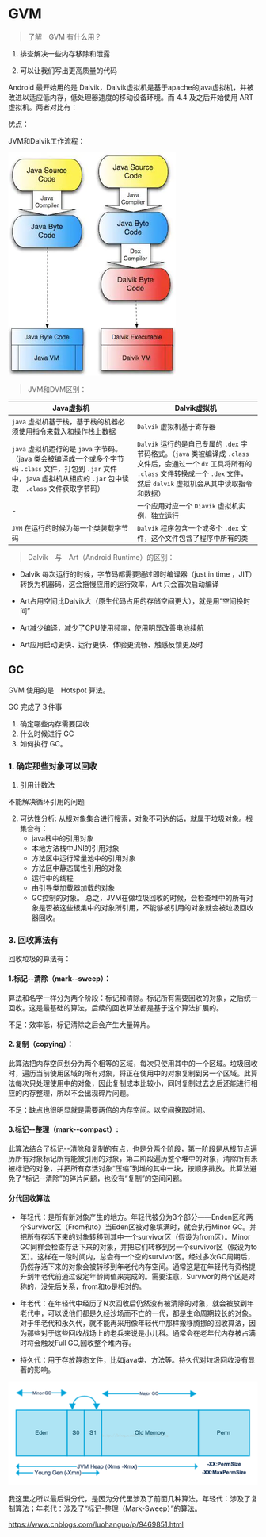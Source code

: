 # GVM

> 了解　GVM 有什么用？

1. 排查解决一些内存移除和泄露

2. 可以让我们写出更高质量的代码


Android 最开始用的是 Dalvik，Dalvik虚拟机是基于apache的java虚拟机，并被改进以适应低内存，低处理器速度的移动设备环境。而 4.4 及之后开始使用 ART 虚拟机。两者对比有：

优点：

JVM和Dalvik工作流程：

![JVM and Dalvik](image/jvm_vs_dalvik.webp)



> JVM和DVM区别：

| Java虚拟机 |  Dalvik虚拟机 |
| ---- | --- |
| `java` 虚拟机基于栈，基于栈的机器必须使用指令来载入和操作栈上数据 | `Dalvik` 虚拟机基于寄存器 |
| `java` 虚拟机运行的是 `java` 字节码。（java 类会被编译成一个或多个字节码 `.class` 文件，打包到 `.jar` 文件中，`java` 虚拟机从相应的  `.jar` 包中读取　`.class` 文件获取字节码） | `Dalvik` 运行的是自己专属的 `.dex` 字节码格式。（`java` 类被编译成 `.class` 文件后，会通过一个 `dx` 工具将所有的 `.class` 文件转换成一个 `.dex` 文件，然后 `dalvik` 虚拟机会从其中读取指令和数据） |
| -	| 一个应用对应一个 `Diavik` 虚拟机实例，独立运行 |
| `JVM` 在运行的时候为每一个类装载字节码 | `Dalvik` 程序包含一个或多个 `.dex` 文件，这个文件包含了程序中所有的类 |


> Dalvik　与　Art（Android Runtime）的区别：

- Dalvik 每次运行的时候，字节码都需要通过即时编译器（just in time ，JIT）转换为机器码，这会拖慢应用的运行效率，Art 只会首次启动编译

- Art占用空间比Dalvik大（原生代码占用的存储空间更大），就是用“空间换时间”

- Art减少编译，减少了CPU使用频率，使用明显改善电池续航

- Art应用启动更快、运行更快、体验更流畅、触感反馈更及时

## GC

GVM 使用的是　Hotspot 算法。

GC 完成了３件事

1. 确定哪些内存需要回收
2. 什么时候进行 GC
3. 如何执行 GC。

### 1. 确定那些对象可以回收

1. 引用计数法

不能解决循环引用的问题

2. 可达性分析: 从根对象集合进行搜索，对象不可达的话，就属于垃圾对象。根集合有：
    - java栈中的引用对象
    - 本地方法栈中JNI的引用对象
    - 方法区中运行常量池中的引用对象
    - 方法区中静态属性引用的对象
    - 运行中的线程
    - 由引导类加载器加载的对象
    - GC控制的对象。
    总之，JVM在做垃圾回收的时候，会检查堆中的所有对象是否被这些根集中的对象所引用，不能够被引用的对象就会被垃圾回收器回收。


### 3. 回收算法有

回收垃圾的算法有：

#### 1.标记--清除（mark--sweep）：

算法和名字一样分为两个阶段：标记和清除。标记所有需要回收的对象，之后统一回收。这是最基础的算法，后续的回收算法都是基于这个算法扩展的。

不足：效率低，标记清除之后会产生大量碎片。

#### 2.复制（copying）：

此算法把内存空间划分为两个相等的区域，每次只使用其中的一个区域。垃圾回收时，遍历当前使用区域的所有对象，将正在使用中的对象复制到另一个区域。此算法每次只处理使用中的对象，因此复制成本比较小，同时复制过去之后还能进行相应的内存整理，所以不会出现碎片问题。

不足：缺点也很明显就是需要两倍的内存空间。以空间换取时间。

#### 3.标记--整理（mark--compact）:

此算法结合了标记--清除和复制的有点，也是分两个阶段，第一阶段是从根节点遍历所有对象标记所有能被引用的对象，第二阶段遍历整个堆中的对象，清除所有未被标记的对象，并把所有存活对象“压缩”到堆的其中一块，按顺序排放。此算法避免了“标记--清除”的碎片问题，也没有“复制”的空间问题。

#### 分代回收算法

- 年轻代：是所有新对象产生的地方。年轻代被分为3个部分——Enden区和两个Survivor区（From和to）当Eden区被对象填满时，就会执行Minor GC。并把所有存活下来的对象转移到其中一个survivor区（假设为from区）。Minor GC同样会检查存活下来的对象，并把它们转移到另一个survivor区（假设为to区）。这样在一段时间内，总会有一个空的survivor区。经过多次GC周期后，仍然存活下来的对象会被转移到年老代内存空间。通常这是在年轻代有资格提升到年老代前通过设定年龄阈值来完成的。需要注意，Survivor的两个区是对称的，没先后关系，from和to是相对的。

- 年老代：在年轻代中经历了N次回收后仍然没有被清除的对象，就会被放到年老代中，可以说他们都是久经沙场而不亡的一代，都是生命周期较长的对象。对于年老代和永久代，就不能再采用像年轻代中那样搬移腾挪的回收算法，因为那些对于这些回收战场上的老兵来说是小儿科。通常会在老年代内存被占满时将会触发Full GC,回收整个堆内存。

- 持久代：用于存放静态文件，比如java类、方法等。持久代对垃圾回收没有显著的影响。

![Generation GC](image/generation_gc.png)

我这里之所以最后讲分代，是因为分代里涉及了前面几种算法。年轻代：涉及了复制算法；年老代：涉及了“标记-整理（Mark-Sweep）”的算法。 


https://www.cnblogs.com/luohanguo/p/9469851.html

